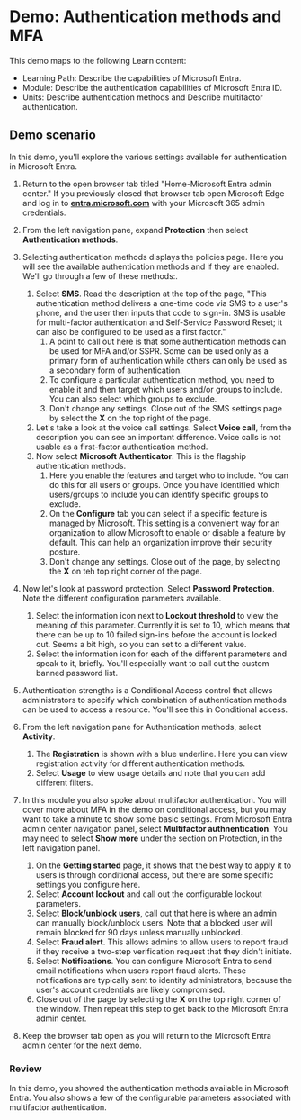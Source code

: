 <!---
---
Demo:
    Title: 'Explore Microsoft Entra ID User Settings'
    Learning Path/Module/Unit: 'Learning Path: Describe the capabilities of Microsoft Entra; Module 2: Describe the authentication capabilities of Microsoft Entra ID; Unit 3: Describe authentication methods and Unit 4:  Describe multifactor authentication'
---
--->

# Demo: Authentication methods and MFA

This demo maps to the following Learn content:

- Learning Path: Describe the capabilities of Microsoft Entra.
- Module: Describe the authentication capabilities of Microsoft Entra ID.
- Units: Describe authentication methods and Describe multifactor authentication.

## Demo scenario

In this demo, you'll explore the various settings available for authentication in Microsoft Entra.

1. Return to the open browser tab titled "Home-Microsoft Entra admin center."  If you previously closed that browser tab open Microsoft Edge and log in to **[entra.microsoft.com](https://entra.microsoft.com)** with your Microsoft 365 admin credentials.

1. From the left navigation pane, expand **Protection** then select **Authentication methods**.

1. Selecting authentication methods displays the policies page.  Here you will see the available authentication methods and if they are enabled.  We'll go through a few of these methods:.  
    1. Select **SMS**.  Read the description at the top of the page, "This authentication method delivers a one-time code via SMS to a user's phone, and the user then inputs that code to sign-in. SMS is usable for multi-factor authentication and Self-Service Password Reset; it can also be configured to be used as a first factor."
        1. A point to call out here is that some authentication methods can be used for MFA and/or SSPR.  Some can be used only as a primary form of authentication while others can only be used as a secondary form of authentication.
        1. To configure a particular authentication method, you need to enable it and then target which users and/or groups to include.  You can also select which groups to exclude.
        1. Don't change any settings.  Close out of the SMS settings page by select the **X** on the top right of the page.  
    1. Let's take a look at the voice call settings.  Select **Voice call**, from the description you can see an important difference.  Voice calls is not usable as a first-factor authentication method.
    1. Now select **Microsoft Authenticator**.  This is the flagship authentication methods.  
        1. Here you enable the features and target who to include.  You can do this for all users or groups. Once you have identified which users/groups to include you can identify specific groups to exclude.  
        1. On the **Configure** tab you can select if a specific feature is managed by Microsoft. This setting is a convenient way for an organization to allow Microsoft to enable or disable a feature by default. This can help an organization improve their security posture.
        1. Don't change any settings. Close out of the page, by selecting the **X** on teh top right corner of the page.
 
1. Now let's look at password protection. Select **Password Protection**.  Note the different configuration parameters available.  
    1. Select the information icon next to **Lockout threshold** to view the meaning of this parameter.  Currently it is set to 10, which means that there can be up to 10 failed sign-ins before the account is locked out.  Seems a bit high, so you can set to a different value.
    1. Select the information icon for each of the different parameters and speak to it, briefly.  You'll especially want to call out the custom banned password list.

1. Authentication strengths is a Conditional Access control that allows administrators to specify which combination of authentication methods can be used to access a resource. You'll see this in Conditional access.

1. From the left navigation pane for Authentication methods, select **Activity**.
    1. The **Registration** is shown with a blue underline.  Here  you can view registration activity for different authentication methods.
    1. Select **Usage** to view usage details and note that you can add different filters.

1. In this module you also spoke about multifactor authentication. You will cover more about MFA in the demo on conditional access, but you may want to take a minute to show some basic settings.  From Microsoft Entra admin center navigation panel, select **Multifactor authnentication**.  You may need to select **Show more** under the section on Protection, in the left navigation panel.
    1. On the **Getting started** page, it shows that the best way to apply it to users is through conditional access, but there are some specific settings you configure here.
    1. Select **Account lockout** and call out the configurable lockout parameters.
    1. Select **Block/unblock users**, call out that here is where an admin can manually block/unblock users.  Note that a blocked user will remain blocked for 90 days unless manually unblocked.
    1. Select **Fraud alert**.  This allows admins to allow users to report fraud if they receive a two-step verification request that they didn't initiate.
    1. Select **Notifications**.  You can configure Microsoft Entra to send email notifications when users report fraud alerts. These notifications are typically sent to identity administrators, because the user's account credentials are likely compromised.
    1. Close out of the page by selecting the **X** on the top right corner of the window.  Then repeat this step to get back to the Microsoft Entra admin center.

1. Keep the browser tab open as you will return to the Microsoft Entra admin center for the next demo.

### Review

In this demo, you showed the authentication methods available in Microsoft Entra.  You also shows a few of the configurable parameters associated with multifactor authentication.
